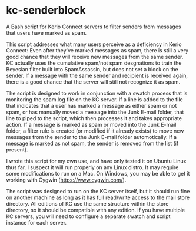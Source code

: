 # kc-senderblock
A Bash script for Kerio Connect servers to filter senders from messages that users have marked as spam.

This script addresses what many users perceive as a deficiency in Kerio Connect: Even after they've marked messages as spam, there is still a very good chance that they will receive new messages from the same sender. KC actually uses the cumulative spam/not spam desgnations to train the Beyesian filter built into SpamAssassin, but does not set a block on the sender. If a message with the same sender and recipient is received again, there is a good chance that the server will still not recognize it as spam.

The script is designed to work in conjunction with a swatch process that is monitoring the spam.log file on the KC server. If a line is added to the file that indicates that a user has marked a message as either spam or not spam, or has manually moved a message into the Junk E-mail folder, that line to piped to the script, which then processes it and takes appropriate action. If a message is marked as spam or moved into the Junk E-mail folder, a filter rule is created (or modified if it already exists) to move new messages from the sender to the Junk E-mail folder automotically. If a message is marked as not spam, the sender is removed from the list (if present). 

I wrote this script for my own use, and have only tested it on Ubuntu Linux thus far. I suspect it will run properly on any Linux distro. It may require some modifications to run on a Mac. On Windows, you may be able to get it working with Cygwin (https://www.cygwin.com/).

The script was designed to run on the KC server itself, but it should run fine on another machine as long as it has full read/write access to the mail store directory. All editions of KC use the same structure within the store directory, so it should be compatible with any edition. If you have multiple KC servers, you will need to configure a separate swatch and script instance for each server.

